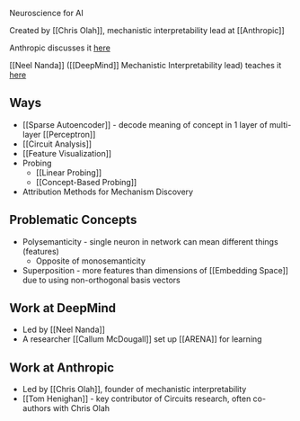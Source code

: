 Neuroscience for AI

Created by [[Chris Olah]], mechanistic interpretability lead at [[Anthropic]]

Anthropic discusses it [here](https://www.anthropic.com/research/interpretability-dreams)

[[Neel Nanda]] ([[DeepMind]] Mechanistic Interpretability lead) teaches it [here](https://docs.google.com/document/d/1p-ggQV3vVWIQuCccXEl1fD0thJOgXimlbBpGk6FI32I/edit?pli=1&tab=t.0#heading=h.y0ohi6l5z9qn)

## Ways
- [[Sparse Autoencoder]] - decode meaning of concept in 1 layer of multi-layer [[Perceptron]]
- [[Circuit Analysis]]
- [[Feature Visualization]]
- Probing
	- [[Linear Probing]]
	- [[Concept-Based Probing]]
- Attribution Methods for Mechanism Discovery

## Problematic Concepts
- Polysemanticity - single neuron in network can mean different things (features)
	- Opposite of monosemanticity
- Superposition - more features than dimensions of [[Embedding Space]] due to using non-orthogonal basis vectors

## Work at DeepMind
- Led by [[Neel Nanda]]
- A researcher [[Callum McDougall]] set up [[ARENA]] for learning

## Work at Anthropic
- Led by [[Chris Olah]], founder of mechanistic interpretability
- [[Tom Henighan]] - key contributor of Circuits research, often co-authors with Chris Olah